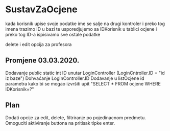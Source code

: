 # SustavZaOcjene
kada korisnik upise svoje podatke ime se salje na drugi kontroler
i preko tog imena trazimo ID u bazi te usporedjujemo sa IDKorisnik u 
tablici ocjene i preko tog ID-a ispisivamo sve ostale podatke

delete i edit opcija za profesora

## Promjene 03.03.2020.

Dodavanje public static int ID unutar LoginController (LoginCntroller.ID = "id iz baze")
Dohvaćanje LoginController.ID
Dodavanje u listOcjene id parametra kako bi se mogao izvršiti upit "SELECT * FROM ocjene WHERE IDKorisnik=?"
 ## Plan
 
 Dodati opcije za edit, delete, filtriranje po pojedinacnom predmetu. Omoguciti aktiviranje buttona na pritisak tipke enter.
